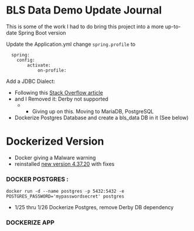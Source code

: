 # BLS Data Demo Update Journal

This is some of the work I had to do bring this project into a more up-to-date Spring Boot version

Update the Application.yml 
change `spring.profile` to
```
  spring:
    config:
        activate:
            on-profile:
```

Add a JDBC Dialect:
- Following this [Stack Overflow article](https://stackoverflow.com/questions/61851491/spring-data-jdbc-firebird-dialect-not-recognized)
- and I Removed it: Derby not supported
  - - Giving up on this. Moving to MariaDB, PostgreSQL
- Dockerize Postgres Database and create a bls_data DB in it (See below)

# Dockerized Version
  - Docker giving a Malware warning
  - reinstalled [new version 4.37.20](https://docs.docker.com/desktop/cert-revoke-solution/#upgrade-to-docker-desktop-version-4372-recommended) with fixes

### DOCKER POSTGRES :
```
docker run -d --name postgres -p 5432:5432 -e POSTGRES_PASSWORD='mypasswordsecret' postgres
```
- 1/25 thru 1/26 Dockerize Postgres, remove Derby DB dependency

### DOCKERIZE APP


